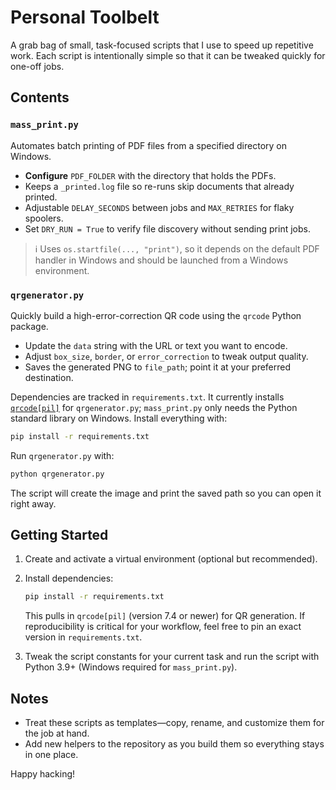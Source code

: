 # Personal Toolbelt

A grab bag of small, task-focused scripts that I use to speed up repetitive work. Each
script is intentionally simple so that it can be tweaked quickly for one-off jobs.

## Contents

### `mass_print.py`
Automates batch printing of PDF files from a specified directory on Windows.

* **Configure** `PDF_FOLDER` with the directory that holds the PDFs.
* Keeps a `_printed.log` file so re-runs skip documents that already printed.
* Adjustable `DELAY_SECONDS` between jobs and `MAX_RETRIES` for flaky spoolers.
* Set `DRY_RUN = True` to verify file discovery without sending print jobs.

> ℹ️ Uses `os.startfile(..., "print")`, so it depends on the default PDF handler in
> Windows and should be launched from a Windows environment.

### `qrgenerator.py`
Quickly build a high-error-correction QR code using the `qrcode` Python package.

* Update the `data` string with the URL or text you want to encode.
* Adjust `box_size`, `border`, or `error_correction` to tweak output quality.
* Saves the generated PNG to `file_path`; point it at your preferred destination.

Dependencies are tracked in `requirements.txt`. It currently installs
[`qrcode[pil]`](https://pypi.org/project/qrcode/) for `qrgenerator.py`; `mass_print.py`
only needs the Python standard library on Windows. Install everything with:

```bash
pip install -r requirements.txt
```

Run `qrgenerator.py` with:

```bash
python qrgenerator.py
```

The script will create the image and print the saved path so you can open it right
away.

## Getting Started

1. Create and activate a virtual environment (optional but recommended).
2. Install dependencies:

   ```bash
   pip install -r requirements.txt
   ```

   This pulls in `qrcode[pil]` (version 7.4 or newer) for QR generation. If
   reproducibility is critical for your workflow, feel free to pin an exact version in
   `requirements.txt`.

3. Tweak the script constants for your current task and run the script with Python 3.9+
   (Windows required for `mass_print.py`).

## Notes

* Treat these scripts as templates—copy, rename, and customize them for the job at
  hand.
* Add new helpers to the repository as you build them so everything stays in one place.

Happy hacking!
